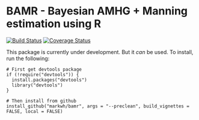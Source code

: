 # BAMR - Bayesian AMHG + Manning estimation using R

[![Build Status](https://travis-ci.org/markwh/bamr.svg?branch=master)](https://travis-ci.org/markwh/bamr)
[![Coverage Status](https://img.shields.io/codecov/c/github/markwh/bamr/master.svg)](https://codecov.io/github/markwh/bamr?branch=master)


This package is currently under development. But it *can* be used. To install, run the following:

```
# First get devtools package
if (!require("devtools")) {
  install.packages("devtools")
  library("devtools")
}

# Then install from github
install_github("markwh/bamr", args = "--preclean", build_vignettes = FALSE, local = FALSE)
```

